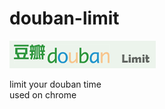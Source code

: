 # douban-limit
![DOUBAN LIMIT](doubanlimit/images/logo-big.png)
<br/>

limit your douban time<br /> 
used on chrome
